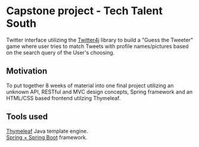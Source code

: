 # Capstone project - Tech Talent South
Twitter interface utilizing the [Twitter4j](http://twitter4j.org/en/index.html) library to build a  "Guess the Tweeter" game where user tries to match Tweets with profile names/pictures based on the search query of the User's choosing.   


## Motivation
To put together 8 weeks of material into one final project utilizing an unknown API, RESTful and MVC design concepts, Spring framework and an HTML/CSS based frontend utilzing Thymeleaf. 


## Tools used
[Thymeleaf](https://www.thymeleaf.org/) Java template engine.  
[Spring + Spring Boot](https://spring.io/projects/spring-boot) framework.


